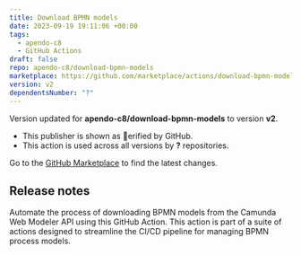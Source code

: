 ```yaml
---
title: Download BPMN models
date: 2023-09-19 19:11:06 +00:00
tags:
  - apendo-c8
  - GitHub Actions
draft: false
repo: apendo-c8/download-bpmn-models
marketplace: https://github.com/marketplace/actions/download-bpmn-models
version: v2
dependentsNumber: "?"
---
```



Version updated for **apendo-c8/download-bpmn-models** to version **v2**.
- This publisher is shown as erified by GitHub.
- This action is used across all versions by **?** repositories.

Go to the [GitHub Marketplace](https://github.com/marketplace/actions/download-bpmn-models) to find the latest changes.

## Release notes

Automate the process of downloading BPMN models from the Camunda Web Modeler API using this GitHub Action. This action is part of a suite of actions designed to streamline the CI/CD pipeline for managing BPMN process models.
